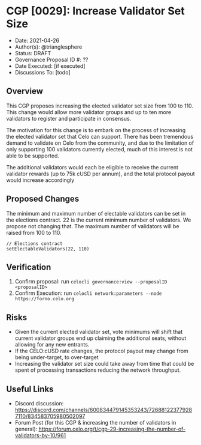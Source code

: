 # CGP [0029]: Increase Validator Set Size

- Date: 2021-04-26
- Author(s): @trianglesphere
- Status: DRAFT
- Governance Proposal ID #: ??
- Date Executed: [if executed]
- Discussions To: [todo]

## Overview

This CGP proposes increasing the elected validator set size from 100 to 110. This change would allow more validator groups and up to ten more validators to register and participate in consensus.

The motivation for this change is to embark on the process of increasing the elected validator set that Celo can support. There has been tremendous demand to validate on Celo from the community, and due to the limitation of only supporting 100 validators currently elected, much of this interest is not able to be supported.

The additional validators would each be eligible to receive the current validator rewards (up to 75k cUSD per annum), and the total protocol payout would increase accordingly

## Proposed Changes

The minimum and maximum number of electable validators can be set in the elections contract.
22 is the current minimum number of validators. We propose not changing that.
The maximum number of validators will be raised from 100 to 110.
```
// Elections contract
setElectableValidators(22, 110)
```

## Verification

1. Confirm proposal: run `celocli governance:view --proposalID <proposalID>`
2. Confirm Execution: run `celocli network:parameters --node https://forno.celo.org`

## Risks

- Given the current elected validator set, vote minimums will shift that current validator groups end up claiming the additional seats, without allowing for any new entrants.
- If the CELO:cUSD rate changes, the protocol payout may change from being under-target, to over-target
- Increasing the validator set size could take away from time that could be spent of processing transactions reducing the network throughput.

 ## Useful Links

 - Discord discussion: https://discord.com/channels/600834479145353243/726881223779287110/834583705980502097
 - Forum Post (for this CGP & increasing the number of validators in general): https://forum.celo.org/t/cgp-29-increasing-the-number-of-validators-by-10/961
